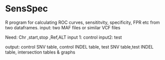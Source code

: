 # SensSpec
R program for calculating ROC curves, sensititvity, specificity, FPR etc from two dataframes. 
input: two MAF files or similar VCF files

Need: Chr ,start,stop ,Ref,ALT
input 1: control
input2: test

output: control SNV table, control INDEL table, test SNV table,test INDEL table, intersection tables & graphs

